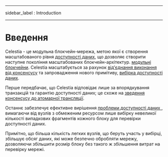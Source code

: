 - - -
sidebar_label : Introduction
- - -

# Введення

Celestia - це модульна блокчейн-мережа, метою якої є створення масштабованого рівня [доступності даних](https://blog.celestia.org/celestia-a-scalable-general-purpose-data-availability-layer-for-decentralized-apps-and-trust-minimized-sidechains/), що дозволяє створити наступне покоління масштабованих блокчейн-архітектур. [ модульні блокчейни](https://celestia.org/learn/). Celestia масштабується за рахунок [ від'єднання виконання від консенсусу](https://arxiv.org/abs/1905.09274) та запровадження нового примітиву, [ вибірка доступності даних](https://arxiv.org/abs/1809.09044).

Перше передбачає, що Celestia відповідає лише за впорядкування транзакцій та гарантію доступності даних; це схоже на [зведення консенсусу до атомарної трансляції](https://en.wikipedia.org/wiki/Atomic_broadcast#Equivalent_to_Consensus).

Останнє забезпечує ефективне вирішення [ проблеми доступності даних ](https://coinmarketcap.com/alexandria/article/what-is-data-availability), вимагаючи від вузлів з обмеженим ресурсом лише вибірку невеликої кількості випадкових фрагментів кожного блоку для перевірки доступності даних.

Примітно, що більша кількість легких вузлів, що беруть участь у вибірці, збільшує обсяг даних, які може безпечно обробляти мережу, дозволяючи збільшити розмір блоку без такого ж збільшення витрат на перевірку мережі.

